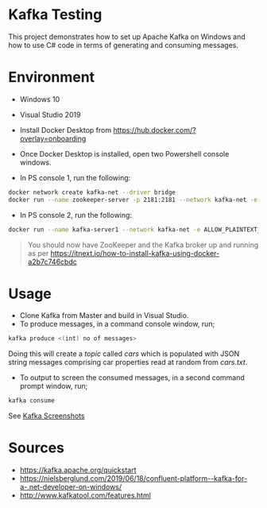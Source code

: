 # Kafka Testing
This project demonstrates how to set up Apache Kafka on Windows and how to use C# code in terms of generating and consuming messages.

# Environment

- Windows 10
- Visual Studio 2019
- Install Docker Desktop from https://hub.docker.com/?overlay=onboarding
- Once Docker Desktop is installed, open two Powershell console windows.

- In PS console 1, run the following:

```sh
docker network create kafka-net --driver bridge
docker run --name zookeeper-server -p 2181:2181 --network kafka-net -e ALLOW_ANONYMOUS_LOGIN=yes bitnami/zookeeper:latest
```

- In PS console 2, run the following:
```sh
docker run --name kafka-server1 --network kafka-net -e ALLOW_PLAINTEXT_LISTENER=yes -e KAFKA_CFG_ZOOKEEPER_CONNECT=zookeeper-server:2181 -e KAFKA_CFG_ADVERTISED_LISTENERS=PLAINTEXT://localhost:9092 -p 9092:9092 bitnami/kafka:latest
```

> You should now have ZooKeeper and the Kafka broker up and running as per https://itnext.io/how-to-install-kafka-using-docker-a2b7c746cbdc

# Usage
- Clone Kafka from Master and build in Visual Studio.
- To produce messages, in a command console window, run;
```sh
kafka produce <(int) no of messages>
```
Doing this will create a <i>topic</i> called <i>cars</i> which is populated with JSON string messages comprising car properties read at random from <i>cars.txt</i>.

- To output to screen the consumed messages, in a second command prompt window, run;
```sh
kafka consume
```

See <a href="https://github.com/fenjas/Kafka/blob/master/Kafka%20Produce%20and%20Consume.jpg">Kafka Screenshots</a>


# Sources
- https://kafka.apache.org/quickstart
- https://nielsberglund.com/2019/06/18/confluent-platform--kafka-for-a-.net-developer-on-windows/
- http://www.kafkatool.com/features.html
